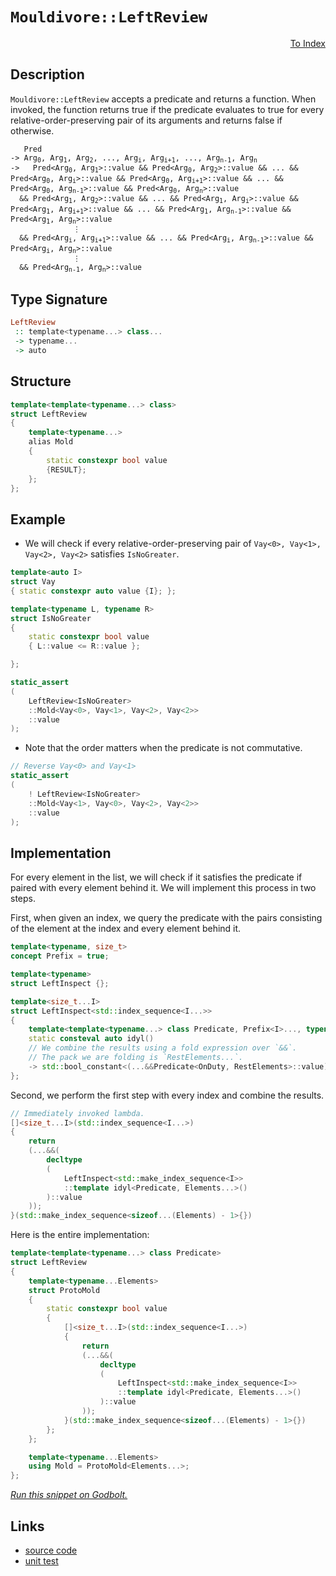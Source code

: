 <!-- Copyright 2024 Feng Mofan
SPDX-License-Identifier: Apache-2.0 -->

# `Mouldivore::LeftReview`

<p style='text-align: right;'><a href="../../../facilities/metafunctions.md#mouldivore-left-review">To Index</a></p>

## Description

`Mouldivore::LeftReview` accepts a predicate and returns a function. When invoked, the function returns true if the predicate evaluates to true for every relative-order-preserving pair of its arguments and returns false if otherwise.

<pre><code>   Pred
-> Arg<sub>0</sub>, Arg<sub>1</sub>, Arg<sub>2</sub>, ..., Arg<sub>i</sub>, Arg<sub>i+1</sub>, ..., Arg<sub>n-1</sub>, Arg<sub>n</sub>
->   Pred&lt;Arg<sub>0</sub>, Arg<sub>1</sub>&gt;::value && Pred&lt;Arg<sub>0</sub>, Arg<sub>2</sub>&gt;::value && ... && Pred&lt;Arg<sub>0</sub>, Arg<sub>i</sub>&gt;::value && Pred&lt;Arg<sub>0</sub>, Arg<sub>i+1</sub>&gt;::value && ... && Pred&lt;Arg<sub>0</sub>, Arg<sub>n-1</sub>&gt;::value && Pred&lt;Arg<sub>0</sub>, Arg<sub>n</sub>&gt;::value
  && Pred&lt;Arg<sub>1</sub>, Arg<sub>2</sub>&gt;::value && ... && Pred&lt;Arg<sub>1</sub>, Arg<sub>i</sub>&gt;::value && Pred&lt;Arg<sub>1</sub>, Arg<sub>i+1</sub>&gt;::value && ... && Pred&lt;Arg<sub>1</sub>, Arg<sub>n-1</sub>&gt;::value && Pred&lt;Arg<sub>1</sub>, Arg<sub>n</sub>&gt;::value
              &vellip;
  && Pred&lt;Arg<sub>i</sub>, Arg<sub>i+1</sub>&gt;::value && ... && Pred&lt;Arg<sub>i</sub>, Arg<sub>n-1</sub>&gt;::value && Pred&lt;Arg<sub>i</sub>, Arg<sub>n</sub>&gt;::value
              &vellip;
  && Pred&lt;Arg<sub>n-1</sub>, Arg<sub>n</sub>&gt;::value</code></pre>

## Type Signature

```Haskell
LeftReview
 :: template<typename...> class...
 -> typename...
 -> auto
```

## Structure

```C++
template<template<typename...> class>
struct LeftReview
{
    template<typename...>
    alias Mold
    {
        static constexpr bool value
        {RESULT};
    };
};
```

## Example

- We will check if every relative-order-preserving pair of `Vay<0>, Vay<1>, Vay<2>, Vay<2>` satisfies `IsNoGreater`.

```C++
template<auto I>
struct Vay
{ static constexpr auto value {I}; };

template<typename L, typename R>
struct IsNoGreater
{
    static constexpr bool value
    { L::value <= R::value };

};

static_assert
(
    LeftReview<IsNoGreater>
    ::Mold<Vay<0>, Vay<1>, Vay<2>, Vay<2>>
    ::value
);
```

- Note that the order matters when the predicate is not commutative.

```C++
// Reverse Vay<0> and Vay<1>
static_assert
(
    ! LeftReview<IsNoGreater>
    ::Mold<Vay<1>, Vay<0>, Vay<2>, Vay<2>>
    ::value
);
```

## Implementation

For every element in the list, we will check if it satisfies the predicate if paired with every element behind it.
We will implement this process in two steps.

First, when given an index, we query the predicate with the pairs consisting of the element at the index and every element behind it.

```C++
template<typename, size_t>
concept Prefix = true;

template<typename>
struct LeftInspect {};

template<size_t...I>
struct LeftInspect<std::index_sequence<I...>> 
{
    template<template<typename...> class Predicate, Prefix<I>..., typename OnDuty, typename...RestElements>
    static consteval auto idyl()
    // We combine the results using a fold expression over `&&`.
    // The pack we are folding is `RestElements...`.
    -> std::bool_constant<(...&&Predicate<OnDuty, RestElements>::value)>;
};
```

Second, we perform the first step with every index and combine the results.

```C++
// Immediately invoked lambda.
[]<size_t...I>(std::index_sequence<I...>)
{
    return
    (...&&(
        decltype
        (
            LeftInspect<std::make_index_sequence<I>>
            ::template idyl<Predicate, Elements...>()
        )::value
    ));
}(std::make_index_sequence<sizeof...(Elements) - 1>{})
```

Here is the entire implementation:

```C++
template<template<typename...> class Predicate>
struct LeftReview
{
    template<typename...Elements>
    struct ProtoMold
    {
        static constexpr bool value
        {
            []<size_t...I>(std::index_sequence<I...>)
            {
                return
                (...&&(
                    decltype
                    (
                        LeftInspect<std::make_index_sequence<I>>
                        ::template idyl<Predicate, Elements...>()
                    )::value
                ));
            }(std::make_index_sequence<sizeof...(Elements) - 1>{})
        }; 
    };

    template<typename...Elements>
    using Mold = ProtoMold<Elements...>;
};
```

[*Run this snippet on Godbolt.*](https://godbolt.org/#z:OYLghAFBqd5QCxAYwPYBMCmBRdBLAF1QCcAaPECAMzwBtMA7AQwFtMQByARg9KtQYEAysib0QXACx8BBAKoBnTAAUAHpwAMvAFYTStJg1DIApACYAQuYukl9ZATwDKjdAGFUtAK4sGEgJykrgAyeAyYAHI%2BAEaYxCBmpAAOqAqETgwe3r4ByanpAqHhUSyx8Yl2mA4ZQgRMxARZPn5cgZXVArX1BEWRMXEJtnUNTTmtQ929JWUJAJS2qF7EyOwc5gDMYcjeWADUJutuXo60hACeB9gmGgCCG1s7mPuHyAoE6FhUl9d3twD0ACogQDdspiJgaKpdsCAX8fgRMCwkgYEQc3AQzklGKxMKRdmkAF6YAD6BG%2BtzQDBWSQIoPBkOeABFdgRiF5MAcrLcfoDgbtghCCABJBgKLEOaHAuG3BFIlEcw4YrHMNjkm5vNkSgVUYWi8W0kwAdishsZnJ%2B8MRyKYqMOhJJBAAdM6hWqNV4tYKRWKqmS7e8QCAwlhVMSlABHdlUhVuIXOx3fdbYfbc40/XYZllW%2BVo2XW23ozHYtjxy67bZMBQKOmYfCiBF4sEQvCqNGupPxvFK4tPADyDEZxzOXaLKsw8YASpg3th6GxBAo1Zn8XVHMhywI3pgAG5iXZMY6oXZ4dBnWgQWbpzN/P67ADqTzQpTCTwICCe4IUXloBGrXjSRj7rs/C0OguyYKoSSfmkAi7Kg25xPsABsGjmEhaEmChCa3MuN67AAKu%2BuxJEwyAANa7AA7k89RPCB%2BCAXg1aYRoU4znOjC/qWWFXhmAC0ZZvOggbRKgnjEpSbyGH6bgQKWZjoQpTZ1jaMb9oOGJ4mxBCzoinGLkmga7t4mCXkm5qpma6xcr8Ny8kC/KClO254JglGSkC0o3HmOaKtmqm5qOOKlkm5YGFWNYqbaVy3O6no6s5rmURaaY4ZmPkBYqQUls6unzr%2BS6ZnFtJgqgRAALKeOgvH7KlNzLsuUlrhuooIpBxC7KJni7MZ7I1cuRo2Q1w37AArFYo1WW49qkvG7bYBAQmBsGEFhpgkaMCsbYhdgl5pSNmaDf1B2ZuCBBLAwx0nbscnOhhCkQFd12Zlg2zdk9z03R9n2Ztquo%2Bg4aJLSALBMGRJIraGEZRlthzzYVP0nYGGUIsep60Giyl4PWuK7Hl%2Bk7Re33XbMRliH1%2B0/bMZlDc9RqMotAYg2DEMMCGa0bdGQN4ESqBUPGED4wusy7HxuxcN8aamnt9UjfTnIprLGby9ZFqUyjMbdmO8ZCwV5mU/%2BYTALslWgUydJlagpvVYcusKDtFl3Kajs8jCbvu159kgvh06/h5sKu%2B7QcB9y3JmJsVKPM8RwnOcaqWnKmVuAeRC7PDsWsh6tKVQwlsMBcqYWCuNrYy1W7tfuh49eTTyDa6zvWbVVk2Qn%2Baa9lTzBCOyo4rsE5upnEpCgoESoAA4uCqnECltMZk1peSW1UGdWJtDVyZNWDfyZMmdHBzMhOO/sk3LuWafdkwrsABieDEG8eOqKwyJPDCXnz8gxKVkoDQ/I9lN/YlNybYR7j0ngiae%2Bsla7EDNbNEOc84XEOKhJMeJ4FEHzmiCWKCTYCAQWiMwlxUG4PQYgtwBDzKQOXEfDktwaZqwvnyIQVQBBgWwI/OUL8pQ8lvM5OISgcG5xIWiZByZDBgTQQIUhWCYrqlXNjT%2BVY4hkluH/KBYAwCOQSjuJKwDR4T0wFPBG0CQCwMOBIjBhxpFEMEZI4RhCBF4MOOQ7A1jHFkMTDIqhIBeo0JuDTDg8xaCcFGrwPwHAtCkFQJwNw1hrD4kWMsWu4ceCkAIJoAJ8wyIgFGmYR0hozCSAAByFNGhofwOSNBIUKesfQnBJC8BYBIDQGhSBhIiVEjgvAFAgBaWk8JATSBwFgDARAIBFgECSMccglAnxJDoHECIOJOCqEKUhPiSFJC7GAMgdcUhHRmF4LWQgJATx6H4IIEQYh2BSBkIIRQKh1D9NILoLgpBKLECYEkTgPBAnBNCekyJnBezHEmbSPmuwVlrI2VsnZ4tJD7Juh4JE8yOobC4LMXgfStDzAgEgWZKLpkQHxfQeIwApCJBoD%2BPhlBogAuiGEeoZxvm8HpcwYgZxezRG0L6ZlpAnz5X7LQJlTysDRC8MAZOtBaDdO4LwLAoMjDiBFbfX0eAEIyoiRBKoxxVgpLCAiIJTzTjRA%2BeyjwWAAWsjwI02VpAELEFEkoRkiJDDAFOEYdJ8wqAGGAAoAAaklXsypeXnOEKIcQNzQ33LUACl5%2BhXUoFiZYfQeBojdMgPMVANIMgyr4kJfephLDWDMO0%2B1xATzTngPMdojhnAQFcKMFoQQ2ZTH6PEV5KQ0i1syJ4ZoehO0FAYK20oAxXk1pqMMRovaxi2EwPYbtXQGjDpmGOydja9BSSXS%2BaYo7q0JJWBIX5HAQmtIBR0iFqz1mbO2bs%2BFZgbq4GOai5JGLUmevmO%2BJgWB4gXlIFkyQ6xHT%2BHWIaSQGhJAFJQhoUaSFAiGvqaQRp6wuCOiQlwKp/hCnodGpILgo1gNIVPU8jpXSelvv6TikZuKxkgqmRQIlqBkUksWWwTg9QWDbkNHxJgYVXXi38I6FDmr8BEHLcJV5obLkRukFGpQManm6ESO8z5zKj0nrabwDpwKJnHDglQfcxAONcZ4xWQCrRBOOg0IixjcySX7HDmYV9WKBnUeJXEQlbn4jsc43xUzZL/BcBaZS8B3SIC0qeayxlvLIvss5dyhwvL%2BWcUFcKiJorxWSulby%2BVrqlVpZVdUdVAKtXIB1by/Vc6AXGtNWcc1qwIlWptSk%2B1jrMDOoVW6o2nq%2BA%2Bv9YG4NtrJPhuuTJ2Q0bHkRMU/Gj1harDJuNem39Wbu25vzesRks3i2lriGJytGbZ3zoyC4Nm67XkhG3W2/t%2BRu2nbyF2jIy7R0HdVZ0Nd06m3jte5MC7I720TBGO9jdk7Hvtr3UsA96LanHv%2BcRzgBmjPcd42ZgTQmH0iZIPZ5DTn32kE/d%2BygR6ENIYE%2BBw0%2BHDSGnWBByQGzXkacBZ02wZHnOUfgNR8ZoKPM2ZRSx1Y7HoUsAUNudc25zPyjeIc9HYmzmyCkyN258g5MTZ0CAGpymvmyrUzD9pQLaNgv0/zzZgvhc9TF6pe%2BEAkW2cQhsdY2OKODLxdzklXOmMDGF0kJIxJRf%2BGJOLggn9DMbL4HQELNK6UMvZdFyPHKuU8ttUlwQKWAXpYlWILLtqcuKvq3KgrjgitPJK2V21FXDUROq4yurlry1Nd4C11IbWXWKq6w771TBfUBrckGxgIbZfDYkKNu5SvY2q%2Bm8YJNNgFtVsidmzcnA/hLU25YEtmmy0VsW9WudL2/D1pO4Ds7Lafsrru4O27A7u0g43VvjoDBF1TuyB96/C7gdH6e5u%2B/fbV3feKJdyHCh93XJa5EY64cDw4C5C4i5m4IgW6PqiaY7oqYo4544DC/rwYNIJACbrDrCjSlK4bNJYGGhVLAGaacCka9I47/qGj7Jk5cBSD%2BCk7AZcCGhQ7rDa4kGM4s5HoHLEEM6IEUbzD2owR%2BCSBAA%3D%3D)

## Links

- [source code](../../../../conceptrodon/descend/mouldivore/left_review.hpp)
- [unit test](../../../../tests/unit/metafunctions/mouldivore/left_review.test.hpp)
